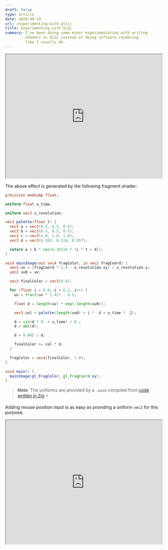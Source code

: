 ```yaml
---
draft: false
type: article
date: 2024-09-19
url: /experimenting-with-glsl/
title: Experimenting with GLSL
summary: I've been doing some minor experimentation with writing
         shaders in GLSL instead of doing software rendering
         like I usually do.
---
```


<iframe src="https://art.c7.se/shaders/res/" width="100%" height="400"></iframe>

The above effect is generated by the following fragment shader:

```glsl
precision mediump float;

uniform float u_time;

uniform vec2 u_resolution;

vec3 palette(float t) {
  vec3 a = vec3(0.5, 0.5, 0.5);
  vec3 b = vec3(0.5, 0.5, 0.5);
  vec3 c = vec3(1.0, 1.0, 1.0);
  vec3 d = vec3(0.263, 0.516, 0.557);

  return a + b * cos(6.28318 * (c * t + d));
}

void mainImage(out vec4 fragColor, in vec2 fragCoord) {
  vec2 uv = (fragCoord * 2.0 - u_resolution.xy) / u_resolution.y;
  vec2 uv0 = uv;

  vec3 finalColor = vec3(0.0);

  for (float i = 0.0; i < 6.2; i++) {
    uv = fract(uv * 1.42) - 0.5;

    float d = length(uv) * exp(-length(uv0));

    vec3 col = palette(length(uv0) + i * .4 + u_time * .2);

    d = sin(d * 8. + u_time) / 8.;
    d = abs(d);

    d = 0.005 / d;

    finalColor += col * d;
  }

  fragColor = vec4(finalColor, 1.0);
}

void main() {
  mainImage(gl_FragColor, gl_FragCoord.xy);
}
```

> **Note**: The uniforms are provided by a `.wasm` compiled from [code written in Zig](https://art.c7.se/shaders/res/src/webgl.zig) ⚡

Adding mouse position input is as easy as providing a uniform `vec2` for this purpose.

<iframe src="https://art.c7.se/shaders/cubes/" width="100%" height="400"></iframe>
